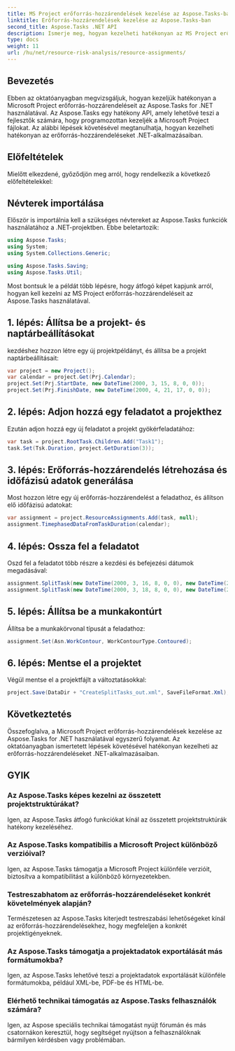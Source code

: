 ```yaml
---
title: MS Project erőforrás-hozzárendelések kezelése az Aspose.Tasks-ban
linktitle: Erőforrás-hozzárendelések kezelése az Aspose.Tasks-ban
second_title: Aspose.Tasks .NET API
description: Ismerje meg, hogyan kezelheti hatékonyan az MS Project erőforrás-hozzárendeléseit az Aspose.Tasks for .NET használatával. Ez az átfogó útmutató lépésről lépésre nyújt útmutatást a fejlesztők számára.
type: docs
weight: 11
url: /hu/net/resource-risk-analysis/resource-assignments/
---
```

## Bevezetés
Ebben az oktatóanyagban megvizsgáljuk, hogyan kezeljük hatékonyan a Microsoft Project erőforrás-hozzárendeléseit az Aspose.Tasks for .NET használatával. Az Aspose.Tasks egy hatékony API, amely lehetővé teszi a fejlesztők számára, hogy programozottan kezeljék a Microsoft Project fájlokat. Az alábbi lépések követésével megtanulhatja, hogyan kezelheti hatékonyan az erőforrás-hozzárendeléseket .NET-alkalmazásaiban.
## Előfeltételek
Mielőtt elkezdené, győződjön meg arról, hogy rendelkezik a következő előfeltételekkel:

## Névterek importálása
Először is importálnia kell a szükséges névtereket az Aspose.Tasks funkciók használatához a .NET-projektben. Ebbe beletartozik:

```csharp
using Aspose.Tasks;
using System;
using System.Collections.Generic;

using Aspose.Tasks.Saving;
using Aspose.Tasks.Util;
```
Most bontsuk le a példát több lépésre, hogy átfogó képet kapjunk arról, hogyan kell kezelni az MS Project erőforrás-hozzárendeléseit az Aspose.Tasks használatával.
## 1. lépés: Állítsa be a projekt- és naptárbeállításokat
kezdéshez hozzon létre egy új projektpéldányt, és állítsa be a projekt naptárbeállításait:
```csharp
var project = new Project();
var calendar = project.Get(Prj.Calendar);
project.Set(Prj.StartDate, new DateTime(2000, 3, 15, 8, 0, 0));
project.Set(Prj.FinishDate, new DateTime(2000, 4, 21, 17, 0, 0));
```
## 2. lépés: Adjon hozzá egy feladatot a projekthez
Ezután adjon hozzá egy új feladatot a projekt gyökérfeladatához:
```csharp
var task = project.RootTask.Children.Add("Task1");
task.Set(Tsk.Duration, project.GetDuration(3));
```
## 3. lépés: Erőforrás-hozzárendelés létrehozása és időfázisú adatok generálása
Most hozzon létre egy új erőforrás-hozzárendelést a feladathoz, és állítson elő időfázisú adatokat:
```csharp
var assignment = project.ResourceAssignments.Add(task, null);
assignment.TimephasedDataFromTaskDuration(calendar);
```
## 4. lépés: Ossza fel a feladatot
Oszd fel a feladatot több részre a kezdési és befejezési dátumok megadásával:
```csharp
assignment.SplitTask(new DateTime(2000, 3, 16, 8, 0, 0), new DateTime(2000, 3, 16, 17, 0, 0), calendar);
assignment.SplitTask(new DateTime(2000, 3, 18, 8, 0, 0), new DateTime(2000, 3, 18, 17, 0, 0), calendar);
```
## 5. lépés: Állítsa be a munkakontúrt
Állítsa be a munkakörvonal típusát a feladathoz:
```csharp
assignment.Set(Asn.WorkContour, WorkContourType.Contoured);
```
## 6. lépés: Mentse el a projektet
Végül mentse el a projektfájlt a változtatásokkal:
```csharp
project.Save(DataDir + "CreateSplitTasks_out.xml", SaveFileFormat.Xml);
```
## Következtetés
Összefoglalva, a Microsoft Project erőforrás-hozzárendelések kezelése az Aspose.Tasks for .NET használatával egyszerű folyamat. Az oktatóanyagban ismertetett lépések követésével hatékonyan kezelheti az erőforrás-hozzárendeléseket .NET-alkalmazásaiban.
## GYIK
### Az Aspose.Tasks képes kezelni az összetett projektstruktúrákat?
Igen, az Aspose.Tasks átfogó funkciókat kínál az összetett projektstruktúrák hatékony kezeléséhez.
### Az Aspose.Tasks kompatibilis a Microsoft Project különböző verzióival?
Igen, az Aspose.Tasks támogatja a Microsoft Project különféle verzióit, biztosítva a kompatibilitást a különböző környezetekben.
### Testreszabhatom az erőforrás-hozzárendeléseket konkrét követelmények alapján?
Természetesen az Aspose.Tasks kiterjedt testreszabási lehetőségeket kínál az erőforrás-hozzárendelésekhez, hogy megfeleljen a konkrét projektigényeknek.
### Az Aspose.Tasks támogatja a projektadatok exportálását más formátumokba?
Igen, az Aspose.Tasks lehetővé teszi a projektadatok exportálását különféle formátumokba, például XML-be, PDF-be és HTML-be.
### Elérhető technikai támogatás az Aspose.Tasks felhasználók számára?
Igen, az Aspose speciális technikai támogatást nyújt fórumán és más csatornákon keresztül, hogy segítséget nyújtson a felhasználóknak bármilyen kérdésben vagy problémában.